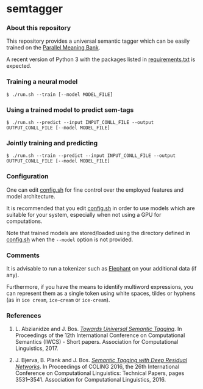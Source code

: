 # semtagger

### About this repository

This repository provides a universal semantic tagger which can be easily trained on the [Parallel Meaning Bank](http://pmb.let.rug.nl).

A recent version of Python 3 with the packages listed in [requirements.txt](./requirements.txt) is expected.

### Training a neural model

```$ ./run.sh --train [--model MODEL_FILE]```

### Using a trained model to predict sem-tags

```$ ./run.sh --predict --input INPUT_CONLL_FILE --output OUTPUT_CONLL_FILE [--model MODEL_FILE]```

### Jointly training and predicting

```$ ./run.sh --train --predict --input INPUT_CONLL_FILE --output OUTPUT_CONLL_FILE [--model MODEL_FILE]```

### Configuration

One can edit [config.sh](./config.sh) for fine control over the employed features and model architecture.

It is recommended that you edit [config.sh](./config.sh) in order to use models which are suitable for your system, especially when not using a GPU for computations.

Note that trained models are stored/loaded using the directory defined in [config.sh](./config.sh) when the ```--model``` option is not provided.

### Comments

It is advisable to run a tokenizer such as [Elephant](http://gmb.let.rug.nl/elephant/about.php) on your additional data (if any).

Furthermore, if you have the means to identify multiword expressions, you can represent them as a single token using white spaces, tildes or hyphens (as in ```ice cream```, ```ice~cream``` or ```ice-cream```).

### References

1. L. Abzianidze and J. Bos. [_Towards Universal Semantic Tagging_](http://www.aclweb.org/anthology/W17-6901). In Proceedings of the 12th International Conference on Computational Semantics (IWCS) - Short papers. Association for Computational Linguistics, 2017.

2. J. Bjerva, B. Plank and J. Bos. [_Semantic Tagging with Deep Residual Networks_](http://aclweb.org/anthology/C16-1333). In Proceedings of COLING 2016, the 26th International Conference on Computational Linguistics: Technical Papers, pages 3531–3541. Association for Computational Linguistics, 2016.
